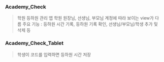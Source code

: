 ### Academy_Check 
 > 학원 등하원 관리 앱
 > 학원 원장님, 선생님, 부모님 계정에 따라 보이는 view가 다름
 > 주요 기능 : 등하원 시간 기록, 등하원 기록 확인, 선생님/부모님/학생 추가 및 삭제 등

### Academy_Check_Tablet
 > 학생이 코드를 입력하면 등하원 시간 저장
